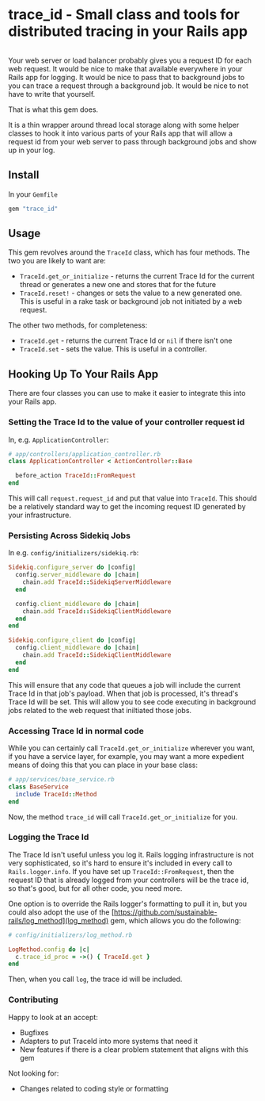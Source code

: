 # trace\_id - Small class and tools for distributed tracing in your Rails app

[![<sustainable-rails>](https://circleci.com/gh/sustainable-rails/trace_id.svg?style=shield)](https://app.circleci.com/pipelines/github/sustainable-rails/trace_id)

Your web server or load balancer probably gives you a request ID for each web request.  It would be nice to make that available everywhere in your
Rails app for logging. It would be nice to pass that to background jobs to you can trace a request through a background job. It would be nice to
not have to write that yourself.

That is what this gem does.

It is a thin wrapper around thread local storage along with some helper classes to hook it into various parts of your Rails app that will allow a
request id from your web server to pass through background jobs and show up in your log.

## Install

In your `Gemfile`

```ruby
gem "trace_id"
```

## Usage


This gem revolves around the `TraceId` class, which has four methods.  The two you are likely to want are:

* `TraceId.get_or_initialize` - returns the current Trace Id for the current thread or generates a new one and stores that for the future
* `TraceId.reset!` - changes or sets the value to a new generated one.  This is useful in a rake task or background job not initiated by a web
request.

The other two methods, for completeness:

* `TraceId.get` - returns the current Trace Id or `nil` if there isn't one
* `TraceId.set` - sets the value. This is useful in a controller.

## Hooking Up To Your Rails App

There are four classes you can use to make it easier to integrate this into your Rails app.

### Setting the Trace Id to the value of your controller request id

In, e.g. `ApplicationController`:

```ruby
# app/controllers/application_controller.rb
class ApplicationController < ActionController::Base

  before_action TraceId::FromRequest
end
```

This will call `request.request_id` and put that value into `TraceId`.  This should be a relatively standard way to get the incoming request ID
generated by your infrastructure.

### Persisting Across Sidekiq Jobs

In e.g. `config/initializers/sidekiq.rb`:

```ruby
Sidekiq.configure_server do |config|
  config.server_middleware do |chain|
    chain.add TraceId::SidekiqServerMiddleware
  end

  config.client_middleware do |chain|
    chain.add TraceId::SidekiqClientMiddleware
  end
end

Sidekiq.configure_client do |config|
  config.client_middleware do |chain|
    chain.add TraceId::SidekiqClientMiddleware
  end
end
```

This will ensure that any code that queues a job will include the current Trace Id in that job's payload.  When that job is processed, it's
thread's Trace Id will be set.  This will allow you to see code executing in background jobs related to the web request that iniltiated those jobs.

### Accessing Trace Id in normal code

While you can certainly call `TraceId.get_or_initialize` wherever you want, if you have a service layer, for example, you may want a more expedient
means of doing this that you can place in your base class:

```ruby
# app/services/base_service.rb
class BaseService
  include TraceId::Method
end
```

Now, the method `trace_id` will call `TraceId.get_or_initialize` for you.

### Logging the Trace Id

The Trace Id isn't useful unless you log it.  Rails logging infrastructure is not very sophisticated, so it's hard to ensure it's included in every
call to `Rails.logger.info`.  If you have set up `TraceId::FromRequest`, then the request ID that is already logged from your controllers will be
the trace id, so that's good, but for all other code, you need more.

One option is to override the Rails logger's formatting to pull it in, but you could also adopt the use of the [https://github.com/sustainable-rails/log_method](log_method) gem, which allows you do the following:

```ruby
# config/initializers/log_method.rb

LogMethod.config do |c|
  c.trace_id_proc = ->() { TraceId.get }
end
```

Then, when you call `log`, the trace id will be included.

### Contributing

Happy to look at an accept:

* Bugfixes
* Adapters to put TraceId into more systems that need it
* New features if there is a clear problem statement that aligns with this gem

Not looking for:

* Changes related to coding style or formatting


